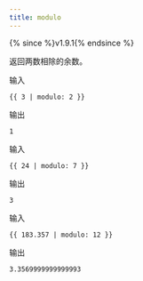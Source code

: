 ```yaml
---
title: modulo
---
```


{% since %}v1.9.1{% endsince %}

返回两数相除的余数。

输入
```liquid
{{ 3 | modulo: 2 }}
```

输出
```text
1
```

输入
```liquid
{{ 24 | modulo: 7 }}
```

输出
```text
3
```

输入
```liquid
{{ 183.357 | modulo: 12 }}
```

输出
```text
3.3569999999999993
```
